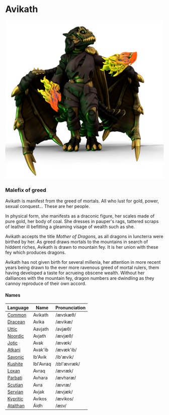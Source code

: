# Avikath

![](avikath.png)

### Malefix of greed

Avikath is manifest from the greed of mortals. All who lust for gold, power, sexual conquest... These are her people.

In physical form, she manifests as a draconic figure, her scales made of pure gold, her body of coal. She dresses in pauper's rags, tattered scraps of leather ill befitting a gleaming visage of wealth such as she.

Avikath accepts the title _Mother of Dragons_, as all dragons in Iuncterra were birthed by her. As greed draws mortals to the mountains in search of hiddent riches, Avikath is drawn to mountain fey. It is her union with these fey which produces dragons.

Avikath has not given birth for several millenia, her attention in more recent years being drawn to the ever more ravenous greed of mortal rulers, them having developed a taste for acrueing obscene wealth. Without her dalliances with the mountain fey, dragon numbers are dwindling as they cannoy reproduce of their own accord.

#### Names

| Language | Name | Pronunciation |
| ---      | ---  | ---           |
| [Common](/languages/common) | Avikath | /ævɪkæθ/ | 
| [Dracean](/languages/dracean) | Avika | /ævikæ/ | 
| [Uttic](/languages/uttic) | Aavjath | /avjæθ/ | 
| [Noordic](/languages/noordic) | Avjath | /ævjæθ/ | 
| [Jotic](/languages/jotic) | Avak | /ævæk/ |
| [Atkani](/languages/atkani) | Avak'ib | /ævæk'ib/ | 
| [Savonic](/languages/savonic) | Ib'Avik | /ib'ævik/ | 
| [Kushite](/languages/kushite) | Ibl'Avraq | /ɪbl'ævræk/ | 
| [Loxan](/languages/loxan) | Avraq | /ævræk/ | 
| [Parbati](/languages/parbati) | Avhara | /ævharæ/ | 
| [Scutian](/languages/scutian) | Avra | /ævræ/ | 
| [Servian](/languages/servian) | Avjak | /ævjæk/ | 
| [Kypritic](/languages/kypritic) | Avikos | /ævikos/ | 
| [Ataithan](/languages/ataithan) | Áidh | /æɪv/ |